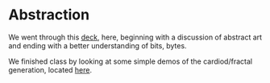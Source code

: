 # Abstraction

We went through this [deck](https://1drv.ms/p/s!AlitrBXgrF2BiukPWg25RIhGYUNm0g?e=CqBvZd), here, beginning with a discussion of abstract art and ending with a better understanding of bits, bytes.

We finished class by looking at some simple demos of the cardiod/fractal generation, located [here](./cardiod/index.html).
